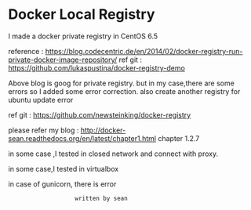 # Docker Local Registry 

 I made a docker private  registry in CentOS 6.5

reference : https://blog.codecentric.de/en/2014/02/docker-registry-run-private-docker-image-repository/
ref git  : https://github.com/lukaspustina/docker-registry-demo

Above blog is goog for private registry.
but in my case,there are some errors 
so I added some error correction.
also create another registry for ubuntu update error 

ref git : https://github.com/newsteinking/docker-registry 


please refer my blog : http://docker-sean.readthedocs.org/en/latest/chapter1.html
  chapter 1.2.7 

in some case ,I tested in closed network and connect with proxy.

in some case,I tested  in virtualbox 

in case of gunicorn, there is error 


                       written by sean  

